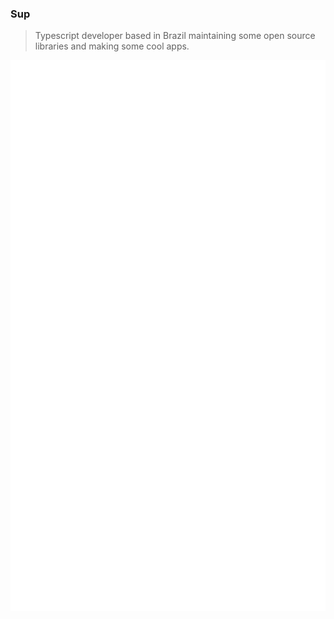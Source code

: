 ### Sup

> Typescript developer based in Brazil maintaining some open source libraries and making some cool apps.

![Metrics](https://github.com/joaquimnet/joaquimnet/blob/main/github-metrics.svg)
